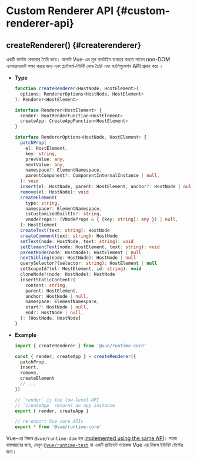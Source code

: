 # Custom Renderer API {#custom-renderer-api}

## createRenderer() {#createrenderer}

একটি কাস্টম রেন্ডারার তৈরি করে। আপনি  Vue-এর মূল রানটাইম ব্যবহার করতে পারেন non-DOM এনভারনমেন্ট লক্ষ্য করার জন্য এবং প্ল্যাটফর্ম-নির্দিষ্ট নোড তৈরি এবং ম্যানিপুলেশন API প্রদান করে ।

- **Type**

  ```ts
  function createRenderer<HostNode, HostElement>(
    options: RendererOptions<HostNode, HostElement>
  ): Renderer<HostElement>

  interface Renderer<HostElement> {
    render: RootRenderFunction<HostElement>
    createApp: CreateAppFunction<HostElement>
  }

  interface RendererOptions<HostNode, HostElement> {
    patchProp(
      el: HostElement,
      key: string,
      prevValue: any,
      nextValue: any,
      namespace?: ElementNamespace,
      parentComponent?: ComponentInternalInstance | null,
    ): void
    insert(el: HostNode, parent: HostElement, anchor?: HostNode | null): void
    remove(el: HostNode): void
    createElement(
      type: string,
      namespace?: ElementNamespace,
      isCustomizedBuiltIn?: string,
      vnodeProps?: (VNodeProps & { [key: string]: any }) | null,
    ): HostElement
    createText(text: string): HostNode
    createComment(text: string): HostNode
    setText(node: HostNode, text: string): void
    setElementText(node: HostElement, text: string): void
    parentNode(node: HostNode): HostElement | null
    nextSibling(node: HostNode): HostNode | null
    querySelector?(selector: string): HostElement | null
    setScopeId?(el: HostElement, id: string): void
    cloneNode?(node: HostNode): HostNode
    insertStaticContent?(
      content: string,
      parent: HostElement,
      anchor: HostNode | null,
      namespace: ElementNamespace,
      start?: HostNode | null,
      end?: HostNode | null,
    ): [HostNode, HostNode]
  }
  ```

- **Example**

  ```js
  import { createRenderer } from '@vue/runtime-core'

  const { render, createApp } = createRenderer({
    patchProp,
    insert,
    remove,
    createElement
    // ...
  })

  // `render` is the low-level API
  // `createApp` returns an app instance
  export { render, createApp }

  // re-export Vue core APIs
  export * from '@vue/runtime-core'
  ```

Vue-এর নিজস্ব `@vue/runtime-dom` হল [implemented using the same API](https://github.com/vuejs/core/blob/main/packages/runtime-dom/src/index.ts)। সহজ বাস্তবায়নের জন্য, দেখুন [`@vue/runtime-test`](https://github.com/vuejs/core/blob/main/packages/runtime-test/src/index.ts) যা একটি প্রাইভেট প্যাকেজ Vue এর নিজস্ব ইউনিট টেস্টের জন্য।
